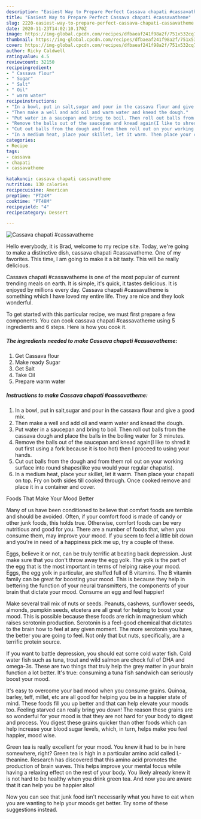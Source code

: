 ```yaml
---
description: "Easiest Way to Prepare Perfect Cassava chapati #cassavatheme"
title: "Easiest Way to Prepare Perfect Cassava chapati #cassavatheme"
slug: 2220-easiest-way-to-prepare-perfect-cassava-chapati-cassavatheme
date: 2020-11-23T14:02:10.170Z
image: https://img-global.cpcdn.com/recipes/dfbaeaf241f98a2f/751x532cq70/cassava-chapati-cassavatheme-recipe-main-photo.jpg
thumbnail: https://img-global.cpcdn.com/recipes/dfbaeaf241f98a2f/751x532cq70/cassava-chapati-cassavatheme-recipe-main-photo.jpg
cover: https://img-global.cpcdn.com/recipes/dfbaeaf241f98a2f/751x532cq70/cassava-chapati-cassavatheme-recipe-main-photo.jpg
author: Ricky Caldwell
ratingvalue: 4.5
reviewcount: 32150
recipeingredient:
- " Cassava flour"
- " Sugar"
- " Salt"
- " Oil"
- " warm water"
recipeinstructions:
- "In a bowl, put in salt,sugar and pour in the cassava flour and give a good mix."
- "Then make a well and add oil and warm water and knead the dough."
- "Put water in a saucepan and bring to boil. Then roll out balls from the cassava dough and place the balls in the boiling water for 3 minutes."
- "Remove the balls out of the saucepan and knead again(I like to shred it out first using a fork because it is too hot) then I proceed to using your hands."
- "Cut out balls from the dough and from them roll out on your working surface into round shapes(like you would your regular chapatis)."
- "In a medium heat, place your skillet, let it warm. Then place your chapati on top. Fry on both sides till cooked through. Once cooked remove and place it in a container and cover."
categories:
- Recipe
tags:
- cassava
- chapati
- cassavatheme

katakunci: cassava chapati cassavatheme 
nutrition: 130 calories
recipecuisine: American
preptime: "PT24M"
cooktime: "PT48M"
recipeyield: "4"
recipecategory: Dessert

---
```



![Cassava chapati #cassavatheme](https://img-global.cpcdn.com/recipes/dfbaeaf241f98a2f/751x532cq70/cassava-chapati-cassavatheme-recipe-main-photo.jpg)

Hello everybody, it is Brad, welcome to my recipe site. Today, we're going to make a distinctive dish, cassava chapati #cassavatheme. One of my favorites. This time, I am going to make it a bit tasty. This will be really delicious.

Cassava chapati #cassavatheme is one of the most popular of current trending meals on earth. It is simple, it's quick, it tastes delicious. It is enjoyed by millions every day. Cassava chapati #cassavatheme is something which I have loved my entire life. They are nice and they look wonderful.




To get started with this particular recipe, we must first prepare a few components. You can cook cassava chapati #cassavatheme using 5 ingredients and 6 steps. Here is how you cook it.

<!--inarticleads1-->

##### The ingredients needed to make Cassava chapati #cassavatheme:

1. Get  Cassava flour
1. Make ready  Sugar
1. Get  Salt
1. Take  Oil
1. Prepare  warm water




<!--inarticleads2-->

##### Instructions to make Cassava chapati #cassavatheme:

1. In a bowl, put in salt,sugar and pour in the cassava flour and give a good mix.
1. Then make a well and add oil and warm water and knead the dough.
1. Put water in a saucepan and bring to boil. Then roll out balls from the cassava dough and place the balls in the boiling water for 3 minutes.
1. Remove the balls out of the saucepan and knead again(I like to shred it out first using a fork because it is too hot) then I proceed to using your hands.
1. Cut out balls from the dough and from them roll out on your working surface into round shapes(like you would your regular chapatis).
1. In a medium heat, place your skillet, let it warm. Then place your chapati on top. Fry on both sides till cooked through. Once cooked remove and place it in a container and cover.




Foods That Make Your Mood Better


Many of us have been conditioned to believe that comfort foods are terrible and should be avoided. Often, if your comfort food is made of candy or other junk foods, this holds true. Otherwise, comfort foods can be very nutritious and good for you. There are a number of foods that, when you consume them, may improve your mood. If you seem to feel a little bit down and you're in need of a happiness pick me up, try a couple of these.

Eggs, believe it or not, can be truly terrific at beating back depression. Just make sure that you don't throw away the egg yolk. The yolk is the part of the egg that is the most important in terms of helping raise your mood. Eggs, the egg yolk in particular, are stuffed full of B vitamins. The B vitamin family can be great for boosting your mood. This is because they help in bettering the function of your neural transmitters, the components of your brain that dictate your mood. Consume an egg and feel happier!

Make several trail mix of nuts or seeds. Peanuts, cashews, sunflower seeds, almonds, pumpkin seeds, etcetera are all great for helping to boost your mood. This is possible because these foods are rich in magnesium which raises serotonin production. Serotonin is a feel-good chemical that dictates to the brain how to feel at any given moment. The more serotonin you have, the better you are going to feel. Not only that but nuts, specifically, are a terrific protein source.

If you want to battle depression, you should eat some cold water fish. Cold water fish such as tuna, trout and wild salmon are chock full of DHA and omega-3s. These are two things that truly help the grey matter in your brain function a lot better. It's true: consuming a tuna fish sandwich can seriously boost your mood. 

It's easy to overcome your bad mood when you consume grains. Quinoa, barley, teff, millet, etc are all good for helping you be in a happier state of mind. These foods fill you up better and that can help elevate your moods too. Feeling starved can really bring you down! The reason these grains are so wonderful for your mood is that they are not hard for your body to digest and process. You digest these grains quicker than other foods which can help increase your blood sugar levels, which, in turn, helps make you feel happier, mood wise.

Green tea is really excellent for your mood. You knew it had to be in here somewhere, right? Green tea is high in a particular amino acid called L-theanine. Research has discovered that this amino acid promotes the production of brain waves. This helps improve your mental focus while having a relaxing effect on the rest of your body. You likely already knew it is not hard to be healthy when you drink green tea. And now you are aware that it can help you be happier also!

Now you can see that junk food isn't necessarily what you have to eat when you are wanting to help your moods get better. Try  some  of  these  suggestions  instead.

